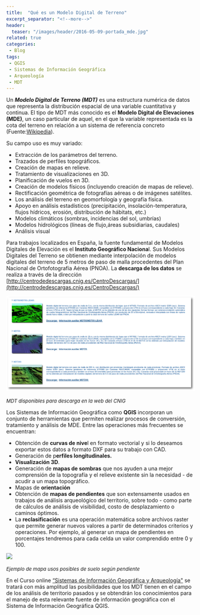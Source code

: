 ```yaml
---
title:  "Qué es un Modelo Digital de Terreno"
excerpt_separator: "<!--more-->"
header:
  teaser: "/images/header/2016-05-09-portada_mde.jpg"
related: true
categories: 
 - Blog
tags:
 - QGIS
 - Sistemas de Información Geográfica
 - Arqueología
 - MDT
---
```


Un **_Modelo Digital de Terreno (MDT)_** es una estructura numérica de datos que representa la distribución espacial de una variable cuantitativa y continua. El tipo de MDT más conocido es el **Modelo Digital de Elevaciones (MDE)**, un caso particular de aquel, en el que la variable representada es la cota del terreno en relación a un sistema de referencia concreto (Fuente:[Wikipedia](https://es.wikipedia.org/wiki/Modelo_digital_del_terreno)).
<!--more-->
Su campo uso es muy variado:

*   Extracción de los parámetros del terreno.
*   Trazados de perfiles topográficos.
*   Creación de mapas en relieve.
*   Tratamiento de visualizaciones en 3D.
*   Planificación de vuelos en 3D.
*   Creación de modelos físicos (incluyendo creación de mapas de relieve).
*   Rectificación geométrica de fotografías aéreas o de imágenes satélites.
*   Los análisis del terreno en geomorfología y geografía física.
*   Apoyo en análisis estadísticos (precipitación, insolación-temperatura, flujos hídricos, erosión, distribución de hábitats, etc.)
*   Modelos climáticos (sombras, incidencias del sol, umbrías)
*   Modelos hidrológicos (líneas de flujo,áreas subsidiarias, caudales)
*   Análisis visual

Para trabajos localizados en España, la fuente fundamental de Modelos Digitales de Elevación es el **Instituto Geográfico Naciona**l. Sus Modelos Digitales del Terreno se obtienen mediante interpolación de modelos digitales del terreno de 5 metros de paso de malla procedentes del Plan Nacional de Ortofotografía Aérea (PNOA). La **descarga de los datos** se realiza a través de la dirección [http://centrodedescargas.cnig.es/CentroDescargas/](http://centrodedescargas.cnig.es/CentroDescargas/)

 ![MDT de descarga en la web del CNIG](/images/blog/05_mde/mde_cnig.png "MDT de descarga en la web del CNIG")

<span style="font-size: small;">_MDT disponibles para descarga en la web del CNIG_</span>

Los Sistemas de Información Geográfica como **QGIS** incorporan un conjunto de herramientas que permiten realizar procesos de conversión, tratamiento y análisis de MDE. Entre las operaciones más frecuentes se encuentran:

*   Obtención de **curvas de nive**l en formato vectorial y si lo deseamos exportar estos datos a formato DXF para su trabajo con CAD.
*   Generación de p**erfiles longitudinales.**
*   **Visualización 3D**.
*   Generación de **mapas de sombras** que nos ayuden a una mejor comprensión de la topografía y el relieve existente sin la necesidad - de acudir a un mapa topográfico.
*   Mapas de **orientación**
*   Obtención de **mapas de pendientes** que son extensamente usados en trabajos de análisis arqueológico del territorio, sobre todo - como parte de cálculos de análisis de visibilidad, costo de desplazamiento o caminos óptimos.
*   La **reclasificación** es una operación matemática sobre archivos raster que permite generar nuevos valores a partir de determinados criterios y operaciones. Por ejemplo, al generar un mapa de pendientes en porcentajes tendremos para cada celda un valor comprendido entre 0 y 100.

![](/images/blog/05_mde/pendientes.png)

 <span style="font-size: small;">_Ejemplo de mapa usos posibles de suelo según pendiente_</span>

En el Curso online [“Sistemas de Información Geográfica y Arqueología"](http://www.almagre.es/cursos-formacion/curso-online-sistemas-de-informacion-geografica-qgis-y-arqueologia) se tratará con más amplitud las posibilidades que los MDT tienen en el campo de los análisis de territorio pasados y se obtendrán los conocimientos para el manejo de esta relevante fuente de información geográfica con el Sistema de Información Geográfica QGIS.        
